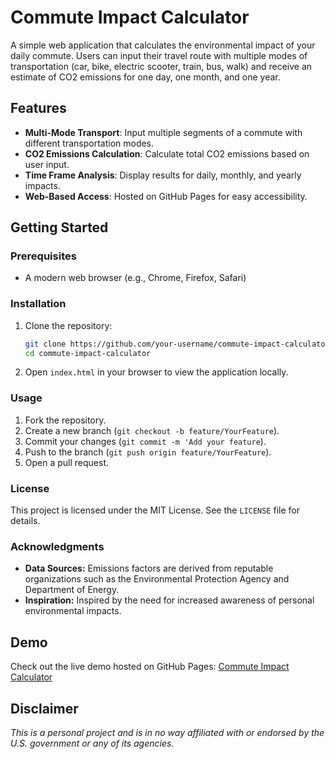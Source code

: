# Commute Impact Calculator

A simple web application that calculates the environmental impact of your daily commute. Users can input their travel route with multiple modes of transportation (car, bike, electric scooter, train, bus, walk) and receive an estimate of CO2 emissions for one day, one month, and one year.

## Features

- **Multi-Mode Transport**: Input multiple segments of a commute with different transportation modes.
- **CO2 Emissions Calculation**: Calculate total CO2 emissions based on user input.
- **Time Frame Analysis**: Display results for daily, monthly, and yearly impacts.
- **Web-Based Access**: Hosted on GitHub Pages for easy accessibility.

## Getting Started

### Prerequisites

- A modern web browser (e.g., Chrome, Firefox, Safari)

### Installation

1. Clone the repository:
   ```bash
   git clone https://github.com/your-username/commute-impact-calculator.git
   cd commute-impact-calculator

2. Open `index.html` in your browser to view the application locally.

### Usage

1. Fork the repository.
2. Create a new branch (`git checkout -b feature/YourFeature`).
3. Commit your changes (`git commit -m 'Add your feature`).
4. Push to the branch (`git push origin feature/YourFeature`).
5. Open a pull request.

### License

This project is licensed under the MIT License. See the `LICENSE` file for details.

### Acknowledgments

- **Data Sources:** Emissions factors are derived from reputable organizations such as the Environmental Protection Agency and Department of Energy.
- **Inspiration:** Inspired by the need for increased awareness of personal environmental impacts.

## Demo

Check out the live demo hosted on GitHub Pages: [Commute Impact Calculator](https://jrm328.github.io/commute-impact-calculator)

## Disclaimer

*This is a personal project and is in no way affiliated with or endorsed by the U.S. government or any of its agencies.*
